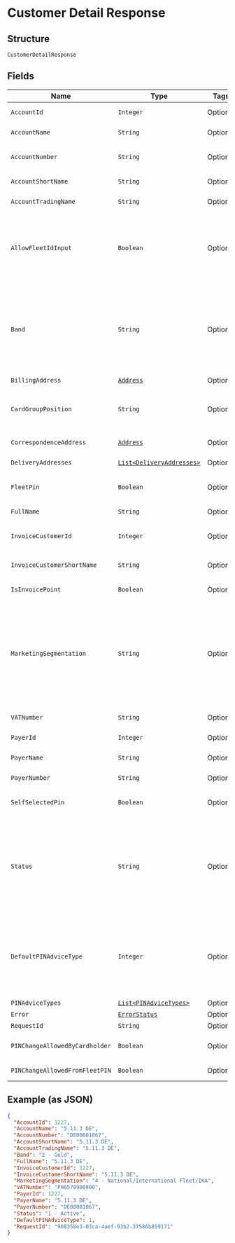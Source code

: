 
# Customer Detail Response

## Structure

`CustomerDetailResponse`

## Fields

| Name | Type | Tags | Description | Getter | Setter |
|  --- | --- | --- | --- | --- | --- |
| `AccountId` | `Integer` | Optional | Account Id of the selected account. | Integer getAccountId() | setAccountId(Integer accountId) |
| `AccountName` | `String` | Optional | Account Name of the selected account. | String getAccountName() | setAccountName(String accountName) |
| `AccountNumber` | `String` | Optional | Account Number of the selected account. | String getAccountNumber() | setAccountNumber(String accountNumber) |
| `AccountShortName` | `String` | Optional | Short name of the customer. | String getAccountShortName() | setAccountShortName(String accountShortName) |
| `AccountTradingName` | `String` | Optional | Trading name of the customer | String getAccountTradingName() | setAccountTradingName(String accountTradingName) |
| `AllowFleetIdInput` | `Boolean` | Optional | True/False.<br>When false, users should not be allowed to enable Fleet Id prompt option while ordering cards under this account. | Boolean getAllowFleetIdInput() | setAllowFleetIdInput(Boolean allowFleetIdInput) |
| `Band` | `String` | Optional | Band Id and Description of the Payer in Card Platform<br>e.g. (Id – Description):<br>1-Platinum<br>2-Gold<br>3-Silver<br>4-Bronze | String getBand() | setBand(String band) |
| `BillingAddress` | [`Address`](../../doc/models/address.md) | Optional | - | Address getBillingAddress() | setBillingAddress(Address billingAddress) |
| `CardGroupPosition` | `String` | Optional | Card group position at –<br>•    Payer – Payer level<br>•    Account – Account level | String getCardGroupPosition() | setCardGroupPosition(String cardGroupPosition) |
| `CorrespondenceAddress` | [`Address`](../../doc/models/address.md) | Optional | - | Address getCorrespondenceAddress() | setCorrespondenceAddress(Address correspondenceAddress) |
| `DeliveryAddresses` | [`List<DeliveryAddresses>`](../../doc/models/delivery-addresses.md) | Optional | - | List<DeliveryAddresses> getDeliveryAddresses() | setDeliveryAddresses(List<DeliveryAddresses> deliveryAddresses) |
| `FleetPin` | `Boolean` | Optional | Is Fleet Pin optional enabled for the selected account | Boolean getFleetPin() | setFleetPin(Boolean fleetPin) |
| `FullName` | `String` | Optional | Full Name of the customer | String getFullName() | setFullName(String fullName) |
| `InvoiceCustomerId` | `Integer` | Optional | Customer Id of the Invoice Point of the account | Integer getInvoiceCustomerId() | setInvoiceCustomerId(Integer invoiceCustomerId) |
| `InvoiceCustomerShortName` | `String` | Optional | Short Name of the Invoice Point of the account | String getInvoiceCustomerShortName() | setInvoiceCustomerShortName(String invoiceCustomerShortName) |
| `IsInvoicePoint` | `Boolean` | Optional | Whether the account is an invoice point. | Boolean getIsInvoicePoint() | setIsInvoicePoint(Boolean isInvoicePoint) |
| `MarketingSegmentation` | `String` | Optional | Marketing Segmentation id and description<br>e.g. (Id – Description):<br>1-National CRT<br>2-International CRT & IKAs<br>3-Small Customers<br>4-National/International Fleet/IKA | String getMarketingSegmentation() | setMarketingSegmentation(String marketingSegmentation) |
| `VATNumber` | `String` | Optional | VAT Registration Number of Customer | String getVATNumber() | setVATNumber(String vATNumber) |
| `PayerId` | `Integer` | Optional | Payer Id of the selected account. | Integer getPayerId() | setPayerId(Integer payerId) |
| `PayerName` | `String` | Optional | Payer Name of the selected account. | String getPayerName() | setPayerName(String payerName) |
| `PayerNumber` | `String` | Optional | Payer Number of the selected account. | String getPayerNumber() | setPayerNumber(String payerNumber) |
| `SelfSelectedPin` | `Boolean` | Optional | Is Self-selected Pin enabled for the account | Boolean getSelfSelectedPin() | setSelfSelectedPin(Boolean selfSelectedPin) |
| `Status` | `String` | Optional | Payer current status id and description<br>e.g. (Id – Description):<br>1-Active<br>2-Requested from UTA<br>3-Awaiting embossing<br>4-Manufactured<br>5-Awaiting despatch | String getStatus() | setStatus(String status) |
| `DefaultPINAdviceType` | `Integer` | Optional | Default PIN AdviceType of the customer.<br>Possible Values:<br><br>1. Paper<br>2. Email<br>3. SMS<br>4. None | Integer getDefaultPINAdviceType() | setDefaultPINAdviceType(Integer defaultPINAdviceType) |
| `PINAdviceTypes` | [`List<PINAdviceTypes>`](../../doc/models/pin-advice-types.md) | Optional | - | List<PINAdviceTypes> getPINAdviceTypes() | setPINAdviceTypes(List<PINAdviceTypes> pINAdviceTypes) |
| `Error` | [`ErrorStatus`](../../doc/models/error-status.md) | Optional | - | ErrorStatus getError() | setError(ErrorStatus error) |
| `RequestId` | `String` | Optional | API Request id | String getRequestId() | setRequestId(String requestId) |
| `PINChangeAllowedByCardholder` | `Boolean` | Optional | PIN change allowed for card holder or not. | Boolean getPINChangeAllowedByCardholder() | setPINChangeAllowedByCardholder(Boolean pINChangeAllowedByCardholder) |
| `PINChangeAllowedFromFleetPIN` | `Boolean` | Optional | PIN change allowed from fleetpin or not. | Boolean getPINChangeAllowedFromFleetPIN() | setPINChangeAllowedFromFleetPIN(Boolean pINChangeAllowedFromFleetPIN) |

## Example (as JSON)

```json
{
  "AccountId": 1227,
  "AccountName": "5.11.3 DE",
  "AccountNumber": "DE00001067",
  "AccountShortName": "5.11.3 DE",
  "AccountTradingName": "5.11.3 DE",
  "Band": "2 - Gold",
  "FullName": "5.11.3 DE",
  "InvoiceCustomerId": 1227,
  "InvoiceCustomerShortName": "5.11.3 DE",
  "MarketingSegmentation": "4 - National/International Fleet/IKA",
  "VATNumber": "PH6578900900",
  "PayerId": 1227,
  "PayerName": "5.11.3 DE",
  "PayerNumber": "DE00001067",
  "Status": "1 - Active",
  "DefaultPINAdviceType": 1,
  "RequestId": "908358e3-03ca-4aef-93b2-37586b859171"
}
```

